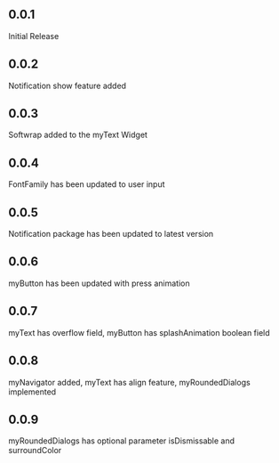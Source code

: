 ## 0.0.1

Initial Release

## 0.0.2

Notification show feature added

## 0.0.3

Softwrap added to the myText Widget

## 0.0.4

FontFamily has been updated to user input

## 0.0.5

Notification package has been updated to latest version

## 0.0.6

myButton has been updated with press animation

## 0.0.7

myText has overflow field, myButton has splashAnimation boolean field

## 0.0.8

myNavigator added, myText has align feature, myRoundedDialogs implemented

## 0.0.9

myRoundedDialogs has optional parameter isDismissable and surroundColor

